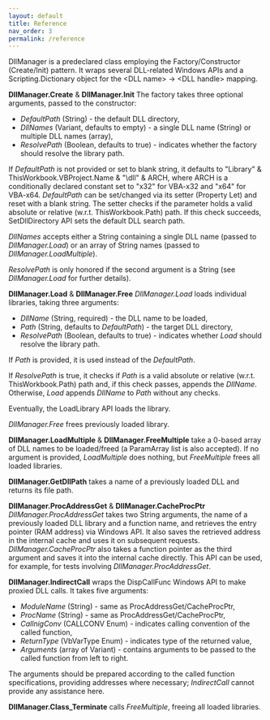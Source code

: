 ```yaml
---
layout: default
title: Reference
nav_order: 3
permalink: /reference
---
```


DllManager is a predeclared class employing the Factory/Constructor (Create/Init) pattern. It wraps several DLL-related Windows APIs and a Scripting.Dictionary object for the \<DLL name\>&nbsp;&rarr;&nbsp;\<DLL handle\> mapping.

**DllManager.Create** & **DllManager.Init**
The factory takes three optional arguments, passed to the constructor:  

  * *DefaultPath* (String) - the default DLL directory,  
  * *DllNames* (Variant, defaults to empty) - a single DLL name (String) or multiple DLL names (array),  
  * *ResolvePath* (Boolean, defaults to true) - indicates whether the factory should resolve the library path.  

If *DefaultPath* is not provided or set to blank string, it defaults to "Library\" & ThisWorkbook.VBProject\.Name & "\dll\" & ARCH, where ARCH is a conditionally declared constant set to "x32" for VBA-x32 and "x64" for VBA-x64. *DefaultPath* can be set/changed via its setter (Property Let) and reset with a blank string. The setter checks if the parameter holds a valid absolute or relative (w.r.t. ThisWorkbook.Path) path. If this check succeeds, SetDllDirectory API sets the default DLL search path.

*DllNames* accepts either a String containing a single DLL name (passed to *DllManager.Load*) or an array of String names (passed to *DllManager.LoadMultiple*).  

*ResolvePath* is only honored if the second argument is a String (see *DllManager.Load* for further details).  

**DllManager.Load** & **DllManager.Free**
*DllManager.Load* loads individual libraries, taking three arguments:

  * *DllName* (String, required) - the DLL name to be loaded,
  * *Path* (String, defaults to *DefaultPath*) - the target DLL directory,
  * *ResolvePath* (Boolean, defaults to true) - indicates whether *Load* should resolve the library path.

If *Path* is provided, it is used instead of the *DefaultPath*.  

If *ResolvePath* is true, it checks if *Path* is a valid absolute or relative (w.r.t. ThisWorkbook.Path) path and, if this check passes, appends the *DllName*. Otherwise, *Load* appends *DllName* to *Path* without any checks.

Eventually, the LoadLibrary API loads the library.

*DllManager.Free* frees previously loaded library.

**DllManager.LoadMultiple** & **DllManager.FreeMultiple**
take a 0-based array of DLL names to be loaded/freed (a ParamArray list is also accepted). If no argument is provided, *LoadMultiple* does nothing, but *FreeMultiple* frees all loaded libraries.

**DllManager.GetDllPath**
takes  a name of a previously loaded DLL and returns its file path.

**DllManager.ProcAddressGet** & **DllManager.CacheProcPtr**
*DllManager.ProcAddressGet* takes two String arguments, the name of a previously loaded DLL library and a function name, and retrieves the entry pointer (RAM address) via Windows API. It also saves the retrieved address in the internal cache and uses it on subsequent requests. *DllManager.CacheProcPtr* also takes a function pointer as the third argument and saves it into the internal cache directly. This API can be used, for example, for tests involving *DllManager.ProcAddressGet*.

**DllManager.IndirectCall**
wraps the DispCallFunc Windows API to make proxied DLL calls. It takes five arguments:

  * *ModuleName* (String) - same as ProcAddressGet/CacheProcPtr,
  * *ProcName* (String) - same as ProcAddressGet/CacheProcPtr,
  * *CallnigConv* (CALLCONV Enum) - indicates calling convention of the called function,
  * *ReturnType* (VbVarType Enum) - indicates type of the returned value,
  * *Arguments* (array of Variant) - contains arguments to be passed to the called function from left to right.

The arguments should be prepared according to the called function specifications, providing addresses where necessary; *IndirectCall* cannot provide any assistance here.

**DllManager.Class_Terminate**
calls *FreeMultiple*, freeing all loaded libraries.


<!-- References -->

[DLL API]: https://docs.microsoft.com/en-us/windows/win32/dlls/dynamic-link-library-functions
[SQLite VBA]: https://pchemguy.github.io/SQLite-ICU-MinGW/stdcall

